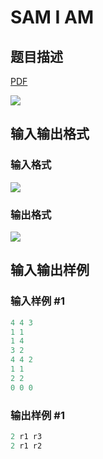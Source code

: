 # SAM I AM

## 题目描述

[problemUrl]: https://uva.onlinejudge.org/index.php?option=com_onlinejudge&Itemid=8&category=26&page=show_problem&problem=2414

[PDF](https://uva.onlinejudge.org/external/114/p11419.pdf)

![](https://cdn.luogu.com.cn/upload/vjudge_pic/UVA11419/9bfecd5c3e6bbf066b09dc3d6eea1aea7a5eca6d.png)

## 输入输出格式

### 输入格式

![](https://cdn.luogu.com.cn/upload/vjudge_pic/UVA11419/bfdd623fae19643a7116a376a9eb6f40e99cf392.png)

### 输出格式

![](https://cdn.luogu.com.cn/upload/vjudge_pic/UVA11419/56eaf4b1a49dc230a4205d2eb043a6938d5d4637.png)

## 输入输出样例

### 输入样例 #1

```cpp
4 4 3
1 1
1 4
3 2
4 4 2
1 1
2 2
0 0 0
```


### 输出样例 #1

```cpp
2 r1 r3
2 r1 r2
```


